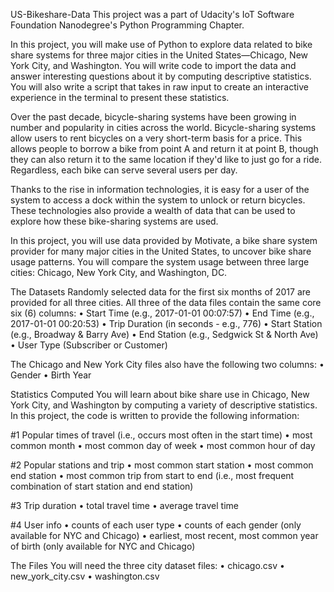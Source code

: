 US-Bikeshare-Data
This project was a part of Udacity's IoT Software Foundation Nanodegree's Python Programming Chapter.

In this project, you will make use of Python to explore data related to bike share systems for three major cities in the United States—Chicago, New York City, and Washington. You will write code to import the data and answer interesting questions about it by computing descriptive statistics. You will also write a script that takes in raw input to create an interactive experience in the terminal to present these statistics.

Over the past decade, bicycle-sharing systems have been growing in number and popularity in cities across the world. Bicycle-sharing systems allow users to rent bicycles on a very short-term basis for a price. This allows people to borrow a bike from point A and return it at point B, though they can also return it to the same location if they'd like to just go for a ride. Regardless, each bike can serve several users per day.

Thanks to the rise in information technologies, it is easy for a user of the system to access a dock within the system to unlock or return bicycles. These technologies also provide a wealth of data that can be used to explore how these bike-sharing systems are used.

In this project, you will use data provided by Motivate, a bike share system provider for many major cities in the United States, to uncover bike share usage patterns. You will compare the system usage between three large cities: Chicago, New York City, and Washington, DC.

The Datasets Randomly selected data for the first six months of 2017 are provided for all three cities. All three of the data files contain the same core six (6) columns: • Start Time (e.g., 2017-01-01 00:07:57) • End Time (e.g., 2017-01-01 00:20:53) • Trip Duration (in seconds - e.g., 776) • Start Station (e.g., Broadway & Barry Ave) • End Station (e.g., Sedgwick St & North Ave) • User Type (Subscriber or Customer)

The Chicago and New York City files also have the following two columns: • Gender • Birth Year

Statistics Computed You will learn about bike share use in Chicago, New York City, and Washington by computing a variety of descriptive statistics. In this project, the code is written to provide the following information:

#1 Popular times of travel (i.e., occurs most often in the start time) • most common month • most common day of week • most common hour of day

#2 Popular stations and trip • most common start station • most common end station • most common trip from start to end (i.e., most frequent combination of start station and end station)

#3 Trip duration • total travel time • average travel time

#4 User info • counts of each user type • counts of each gender (only available for NYC and Chicago) • earliest, most recent, most common year of birth (only available for NYC and Chicago)

The Files You will need the three city dataset files: • chicago.csv • new_york_city.csv • washington.csv